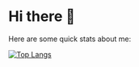 # Hi there 👋
Here are some quick stats about me:

[![Top Langs](https://github-readme-stats.vercel.app/api/top-langs/?username=paulcostanza&layout=donut)](https://github.com/paulcostanza/github-readme-stats)
<!--
**paulcostanza/paulcostanza** is a ✨ _special_ ✨ repository because its `README.md` (this file) appears on your GitHub profile.

Here are some ideas to get you started:

- 🔭 I’m currently working on ...
- 🌱 I’m currently learning ...
- 👯 I’m looking to collaborate on ...
- 🤔 I’m looking for help with ...
- 💬 Ask me about ...
- 📫 How to reach me: ...
- 😄 Pronouns: ...
- ⚡ Fun fact: ...
-->
